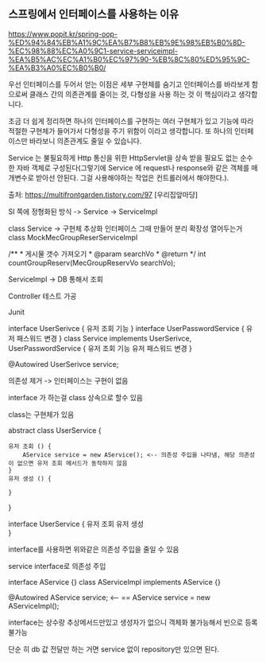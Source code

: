## 스프링에서 인터페이스를 사용하는 이유

https://www.popit.kr/spring-oop-%ED%94%84%EB%A1%9C%EA%B7%B8%EB%9E%98%EB%B0%8D-%EC%98%88%EC%A0%9C1-service-serviceimpl-%EA%B5%AC%EC%A1%B0%EC%97%90-%EB%8C%80%ED%95%9C-%EA%B3%A0%EC%B0%B0/

 우선 인터페이스를 두어서 얻는 이점은 세부 구현체를 숨기고 인터페이스를 바라보게 함으로써 클래스 간의 의존관계를 줄이는 것, 다형성을 사용 하는 것 이 핵심이라고 생각합니다.

조금 더 쉽게 정리하면 하나의 인터페이스를 구현하는 여러 구현체가 있고 기능에 따라 적절한 구현체가 들어가서 다형성을 주기 위함이 이라고 생각합니다. 또 하나의 인터페이스만 바라보니 의존관계도 줄일 수 있습니다.


Service 는 불필요하게 Http 통신을 위한 HttpServlet을 상속 받을 필요도 없는 순수한 자바 객체로 구성된다(그렇기에 Service 에 request나 response와 같은 객체를 매개변수로 받아선 안된다. 그걸 사용해야하는 작업은 컨트롤러에서 해야한다.).

출처: https://multifrontgarden.tistory.com/97 [우리집앞마당]





SI 쪽에 정형화된 방식 -> Service -> ServiceImpl 

class Service -> 구현체 추상화 인터페이스 그때 만들어 분리 
확장성 열어두는거 
class MockMecGroupReserServiceImpl

 /**
     * 게시물 갯수 가져오기
     * @param searchVo
     * @return
     */
    int countGroupReserv(MecGroupReservVo searchVo);

ServiceImpl -> DB 통해서 조회


Controller 테스트 가공 


Junit 


interface UserSerivce { 유저 조회 기능 }
interface UserPasswordService { 유저 패스워드 변경 }
class Service implements UserSerivce, UserPasswordService {
	유저 조회 기능 
	유저 패스워드 변경
}


@Autowired
UserSerivce service;

의존성 제거 -> 인터페이스는 구현이 없음 

interface 가 하는걸 class 상속으로 할수 있음

class는 구현체가 있음

abstract class UserService {
	
	유저 조회 () {
		AService service = new AService(); <-- 의존성 주입을 나타냄, 해당 의존성이 없으면 유저 조회 메서드가 동작하지 않음
	}
	유저 생성 () {

	}
}

interface UserService {
	유저 조회
	유저 생성	
}

interface를 사용하면 위와같은 의존성 주입을 줄일 수 있음

service interface로 의존성 주입

interface AService {}
class AServiceImpl implements AService {}


@Autowired
AService service;           <--  == AService service = new AServiceImpl();

interface는 상수랑 추상메서드만있고 생성자가 없으니 객체화 불가능해서 빈으로 등록 불가능


단순 히 db 값 전달만 하는 거면 service 없이 repository만 있으면 된다.